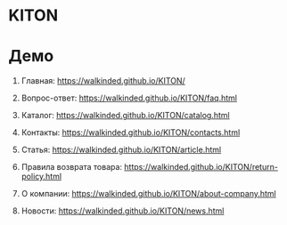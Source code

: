 # KITON

# Демо

1. Главная: https://walkinded.github.io/KITON/

2. Вопрос-ответ: https://walkinded.github.io/KITON/faq.html

3. Каталог: https://walkinded.github.io/KITON/catalog.html

4. Контакты: https://walkinded.github.io/KITON/contacts.html

5. Статья: https://walkinded.github.io/KITON/article.html

6. Правила возврата товара: https://walkinded.github.io/KITON/return-policy.html

7. О компании: https://walkinded.github.io/KITON/about-company.html

8. Новости: https://walkinded.github.io/KITON/news.html